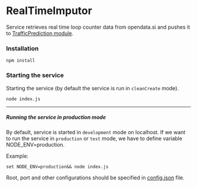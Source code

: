 ﻿# RealTimeImputor
 
 Service retrieves real time loop counter data from opendata.si and pushes it to [TrafficPrediction module](https://github.com/bkazic/mobis-traffic-prediction-node/tree/master/TrafficPrediction).

### Installation

```
npm install
```

### Starting the service

Starting the service (by default the service is run in `cleanCreate` mode).
```
node index.js
```
---

##### Running the service in production mode

By default, service is started in `development` mode on localhost. If we want to run the service in `production` or `test` mode, we have to define variable NODE_ENV=production.  

Example:
```
set NODE_ENV=production&& node index.js
```
Root, port and other configurations should be specified in [config.json](https://github.com/bkazic/mobis-traffic-prediction-node/blob/master/TrafficPrediction/config.json) file.
